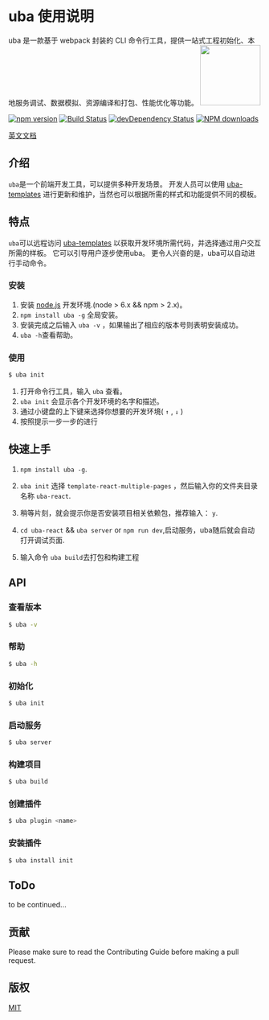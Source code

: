 # uba 使用说明

uba 是一款基于 webpack 封装的 CLI 命令行工具，提供一站式工程初始化、本地服务调试、数据模拟、资源编译和打包、性能优化等功能。
<img src="http://tinper.org/assets/images/uba.png" width="120" />

[![npm version](https://img.shields.io/npm/v/uba.svg)](https://www.npmjs.com/package/uba)
[![Build Status](https://img.shields.io/travis/iuap-design/tinper-uba/master.svg)](https://travis-ci.org/iuap-design/tinper-uba)
[![devDependency Status](https://img.shields.io/david/dev/iuap-design/tinper-uba.svg)](https://david-dm.org/iuap-design/tinper-uba#info=devDependencies)
[![NPM downloads](http://img.shields.io/npm/dm/uba.svg?style=flat)](https://npmjs.org/package/uba)

[英文文档](https://github.com/iuap-design/tinper-uba/blob/master/README.md)

## 介绍
`uba`是一个前端开发工具，可以提供多种开发场景。 开发人员可以使用 [uba-templates](https://github.com/uba-templates) 进行更新和维护，当然也可以根据所需的样式和功能提供不同的模板。

## 特点
`uba`可以远程访问 [uba-templates](https://github.com/uba-templates) 以获取开发环境所需代码，并选择通过用户交互所需的样板。 它可以引导用户逐步使用uba。 更令人兴奋的是，uba可以自动进行手动命令。

### 安装

1. 安装 [node.js](http://nodejs.org/) 开发环境.(node > 6.x && npm > 2.x)。
2. `npm install uba -g` 全局安装。
3. 安装完成之后输入 `uba -v` ，如果输出了相应的版本号则表明安装成功。
4.  `uba -h`查看帮助。


### 使用


```sh
$ uba init
```
1. 打开命令行工具，输入 `uba` 查看。
2. `uba init` 会显示各个开发环境的名字和描述。
3. 通过小键盘的上下键来选择你想要的开发环境( `↑` , `↓` )
4. 按照提示一步一步的进行

## 快速上手

1. `npm install uba -g`.

2. `uba init` 选择 `template-react-multiple-pages` ，然后输入你的文件夹目录名称 `uba-react`.

3. 稍等片刻，就会提示你是否安装项目相关依赖包，推荐输入： `y`.

4.  `cd uba-react` && `uba server` or `npm run dev`,启动服务，uba随后就会自动打开调试页面.

5. 输入命令 `uba build`去打包和构建工程


## API

### 查看版本
```sh
$ uba -v
```

### 帮助
```sh
$ uba -h
```

### 初始化
```sh
$ uba init
```

### 启动服务
```sh
$ uba server
```

### 构建项目
```sh
$ uba build
```

### 创建插件
```sh
$ uba plugin <name>
```
### 安装插件
```sh
$ uba install init
```


## ToDo

to be continued...

## 贡献
Please make sure to read the Contributing Guide before making a pull request.

## 版权
[MIT](https://github.com/iuap-design/tinper-uba/blob/master/LICENSE)

